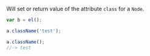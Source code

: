 Will set or return value of the attribute `class` for a `Node`.

```javascript
var b = el();

a.className('test');

a.className();
//-> test
```

